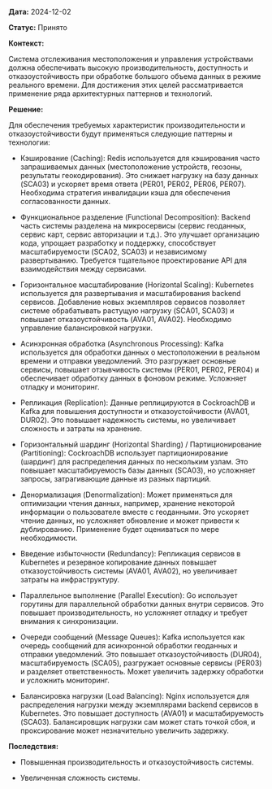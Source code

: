 **Дата:** 2024-12-02

**Статус:** Принято

**Контекст:**

Система отслеживания местоположения и управления устройствами должна обеспечивать высокую производительность, доступность и отказоустойчивость при обработке большого объема данных в режиме реального времени. Для достижения этих целей рассматривается применение ряда архитектурных паттернов и технологий.

**Решение:**

Для обеспечения требуемых характеристик производительности и отказоустойчивости будут применяться следующие паттерны и технологии:

* Кэширование (Caching): Redis используется для кэширования часто запрашиваемых данных (местоположение устройств, геозоны, результаты геокодирования). Это снижает нагрузку на базу данных (SCA03) и ускоряет время ответа (PER01, PER02, PER06, PER07). Необходима стратегия инвалидации кэша для обеспечения согласованности данных.

* Функциональное разделение (Functional Decomposition): Backend часть системы разделена на микросервисы (сервис геоданных, сервис карт, сервис авторизации и т.д.). Это улучшает организацию кода, упрощает разработку и поддержку, способствует масштабируемости (SCA02, SCA03) и независимому развертыванию. Требуется тщательное проектирование API для взаимодействия между сервисами.

* Горизонтальное масштабирование (Horizontal Scaling): Kubernetes используется для развертывания и масштабирования backend сервисов. Добавление новых экземпляров сервисов позволяет системе обрабатывать растущую нагрузку (SCA01, SCA03) и повышает отказоустойчивость (AVA01, AVA02). Необходимо управление балансировкой нагрузки.

* Асинхронная обработка (Asynchronous Processing): Kafka используется для обработки данных о местоположении в реальном времени и отправки уведомлений. Это разгружает основные сервисы, повышает отзывчивость системы (PER01, PER02, PER04) и обеспечивает обработку данных в фоновом режиме. Усложняет отладку и мониторинг.

* Репликация (Replication): Данные реплицируются в CockroachDB и Kafka для повышения доступности и отказоустойчивости (AVA01, DUR02). Это повышает надежность системы, но увеличивает сложность и затраты на хранение.

* Горизонтальный шардинг (Horizontal Sharding) / Партиционирование (Partitioning): CockroachDB использует партиционирование (шардинг) для распределения данных по нескольким узлам. Это повышает масштабируемость базы данных (SCA03), но усложняет запросы, затрагивающие данные из разных партиций.

* Денормализация (Denormalization): Может применяться для оптимизации чтения данных, например, хранение некоторой информации о пользователе вместе с геоданными. Это ускоряет чтение данных, но усложняет обновление и может привести к дублированию. Применение будет оцениваться по мере необходимости.

* Введение избыточности (Redundancy): Репликация сервисов в Kubernetes и резервное копирование данных повышает отказоустойчивость системы (AVA01, AVA02), но увеличивает затраты на инфраструктуру.

* Параллельное выполнение (Parallel Execution): Go использует горутины для параллельной обработки данных внутри сервисов. Это повышает производительность, но усложняет отладку и требует внимания к синхронизации.

* Очереди сообщений (Message Queues): Kafka используется как очередь сообщений для асинхронной обработки геоданных и отправки уведомлений. Это повышает отказоустойчивость (DUR04), масштабируемость (SCA05), разгружает основные сервисы (PER03) и разделяет ответственность. Может увеличить задержку обработки и усложнить мониторинг.

* Балансировка нагрузки (Load Balancing): Nginx используется для распределения нагрузки между экземплярами backend сервисов в Kubernetes. Это повышает доступность (AVA01) и масштабируемость (SCA03). Балансировщик нагрузки сам может стать точкой сбоя, и проксирование может незначительно увеличить задержку.

**Последствия:**

* Повышенная производительность и отказоустойчивость системы.

* Увеличенная сложность системы.
